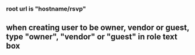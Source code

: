 ### root url is "hostname/rsvp"
## when creating user to be owner, vendor or guest, type "owner", "vendor" or "guest" in role text box
